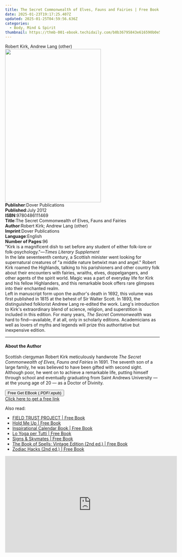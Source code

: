 ```yaml
---
title: The Secret Commonwealth of Elves, Fauns and Fairies | Free Book
date: 2025-01-23T19:17:25.407Z
updated: 2025-01-25T04:59:56.636Z
categories:
  - Body, Mind & Spirit
thumbnail: https://thmb-001-ebook.techidaily.com/b0b36795843e616590b0e5f3c819e98003b2b3dc248ebba8af5ed8092e4b1dc0.jpg
---
```

<main id="book-container">
  <div class="flex flex-col">
    <div class="book-brief flex-1 py-6 px-4 sm:p-6 md:py-10 md:px-8">
      <!-- brief-->
      <div class="book-brief-main">Robert Kirk, Andrew Lang (other)</div>
    </div>
    <div
      class="book-meta-info flex-1 grid gap-4 col-start-1 col-end-3 row-start-1 sm:mb-6 sm:grid-cols-4 lg:gap-6 lg:col-start-2 lg:row-end-6 lg:row-span-6 lg:mb-0"
    >
      <div
        class="book-meta-info-left place-content-center mt-4 p-4 text-sm leading-6 col-start-2 col-span-2 dark:text-slate-400"
      >
        <img
          class="w-full h-500 object-cover rounded-lg sm:h-255 sm:col-span-2 lg:col-span-full"
          src="https://img-001-ebook.techidaily.com/c8900bc00adbd76b7a07fd0d61ba66d7be14517e2b3194997941291fef458bea.jpg"
          alt=""
          width="312"
          height="500"
        />
      </div>
      <div
        class="book-meta-info-right mt-2 col-start-1 row-start-2 col-span-3 self-center"
      >
        <!-- meta data  -->
        <div class="flex flex-col px-4 md:px-8">
          <div class="flex-1">
            <strong>Publisher</strong>:<span class="px-2"
              >Dover Publications</span
            >
          </div>
          <div class="flex-1">
            <strong>Published</strong>:<span class="px-2">July 2012</span>
          </div>
          <div class="flex-1">
            <strong>ISBN</strong>:<span class="px-2">9780486111469</span>
          </div>
          <div class="flex-1">
            <strong>Title</strong>:<span class="px-2"
              >The Secret Commonwealth of Elves, Fauns and Fairies</span
            >
          </div>
          <div class="flex-1">
            <strong>Author</strong>:<span class="px-2"
              >Robert Kirk; Andrew Lang (other)</span
            >
          </div>
          <div class="flex-1">
            <strong>Imprint</strong>:<span class="px-2"
              >Dover Publications</span
            >
          </div>
          <div class="flex-1">
            <strong>Language</strong>:<span class="px-2">English</span>
          </div>
          <div class="flex-1">
            <strong>Number of Pages</strong>:<span class="px-2">96</span>
          </div>
        </div>
      </div>
    </div>
    <div class="book-description flex-1 py-6 px-4 sm:p-6 md:py-10 md:px-8">
      <div class="book-description-main">
        <div accordion-content="" id="description">
          "Kirk is a magnificent dish to set before any student of either
          folk-lore or folk-psychology."—<i>Times Literary Supplement<br /></i
          >In the late seventeenth century, a Scottish minister went looking for
          supernatural creatures of "a middle nature betwixt man and angel."
          Robert Kirk roamed the Highlands, talking to his parishioners and
          other country folk about their encounters with fairies, wraiths,
          elves, doppelgangers, and other agents of the spirit world. Magic was
          a part of everyday life for Kirk and his fellow Highlanders, and this
          remarkable book offers rare glimpses into their enchanted realm.<br />Left
          in manuscript form upon the author's death in 1692, this volume was
          first published in 1815 at the behest of Sir Walter Scott. In 1893,
          the distinguished folklorist Andrew Lang re-edited the work. Lang's
          introduction to Kirk's extraordinary blend of science, religion, and
          superstition is included in this edition. For many years,
          <i>The Secret Commonwealth</i> was hard to find—available, if at all,
          only in scholarly editions. Academicians as well as lovers of myths
          and legends will prize this authoritative but inexpensive edition.
        </div>
        <div class="accordion-fader"></div>
      </div>
    </div>
    <div class="book-excerpts flex-1 py-6 px-4 sm:p-6 md:py-10 md:px-8">
      <!-- excerpts-->
      <div class="book-excerpts-main">
        <hr />
        <h4 class="placeholder placeholder-heading">
          <span>About the Author</span>
        </h4>
        <p>
          Scottish clergyman Robert Kirk meticulously handwrote
          <i>The Secret Commonwealth of Elves, Fauns and Fairies</i> in 1691.
          The seventh son of a large family, he was believed to have been gifted
          with second sight. Although poor, he went on to achieve a remarkable
          life, putting himself through school and eventually graduating from
          Saint Andrews University — at the young age of 20 — as a Doctor of
          Divinity.
        </p>
      </div>
    </div>
    <div
      class="book-about-author flex-1 py-6 px-4 sm:p-6 md:py-10 md:px-8"
    ></div>
    <div class="book-free-get flex-1 py-6 px-4 sm:p-6 md:py-10 md:px-8">
      <button
        id="btn-free-get"
        class="bg-blue-500 hover:bg-blue-700 text-white font-bold py-2 px-4 rounded"
      >
        Free Get EBook (.PDF/.epub)
      </button>
      <div id="countdown-display" class="px-2 text-lg mt-2"></div>
      <a
        id="free-link"
        class="hidden bg-blue-500 hover:bg-blue-700 text-white font-bold py-2 px-4 rounded"
        href="https://www.ebooks.com/en-us/book/96421740/the-secret-commonwealth-of-elves-fauns-and-fairies/robert-kirk/"
        target="_blank"
        >Click here to get a free link</a
      >
    </div>
    <script>
      let countdownTime = 0;
      let countdownInterval = null;
      document
        .getElementById('btn-free-get')
        .addEventListener('click', startCountdown);
      function startCountdown() {
        countdownTime = new Date().getTime() + 60000 * 3;
        countdownInterval = setInterval(updateCountdown, 1000);
        document.getElementById('btn-free-get').disabled = true;
        document
          .getElementById('btn-free-get')
          .classList.add('bg-gray-500', 'cursor-not-allowed');
      }
      function updateCountdown() {
        let currentTime = new Date().getTime();
        let timeLeft = countdownTime - currentTime;
        let secondsLeft = Math.floor(timeLeft / 1000);
        document.getElementById('countdown-display').innerHTML =
          `Remaining time: ${secondsLeft} seconds.`;
        if (secondsLeft <= 0) {
          clearInterval(countdownInterval);
          document.getElementById('btn-free-get').classList.add('hidden');
          document.getElementById('free-link').classList.remove('hidden');
          document.getElementById('countdown-display').innerHTML = '';
        }
      }
    </script>
  </div>
</main>

<ins class="adsbygoogle"
      style="display:block"
      data-ad-client="ca-pub-7571918770474297"
      data-ad-slot="8358498916"
      data-ad-format="auto"
      data-full-width-responsive="true"></ins>
    

<span class="atpl-alsoreadstyle">Also read:</span>
<div><ul>
<li><a href="https://novels-ebooks.techidaily.com/210532594-9780979510120-field-trust-project/"><u>FIELD TRUST PROJECT | Free Book</u></a></li>
<li><a href="https://novels-ebooks.techidaily.com/210532566-9781952828171-hold-me-up/"><u>Hold Me Up | Free Book</u></a></li>
<li><a href="https://novels-ebooks.techidaily.com/210532549-9781989531358-inspirational-calendar-book/"><u>Inspirational Calendar Book | Free Book</u></a></li>
<li><a href="https://novels-ebooks.techidaily.com/210532683-9780645073294-lo-yoga-per-tutti/"><u>Lo Yoga per Tutti | Free Book</u></a></li>
<li><a href="https://novels-ebooks.techidaily.com/210532939-9780762478040-signs-skymates/"><u>Signs & Skymates | Free Book</u></a></li>
<li><a href="https://novels-ebooks.techidaily.com/210531987-9781438092959-the-book-of-spells-vintage-edition-2nd-ed/"><u>The Book of Spells: Vintage Edition (2nd ed.) | Free Book</u></a></li>
<li><a href="https://novels-ebooks.techidaily.com/210532520-9798985607109-zodiac-hacks-2nd-ed/"><u>Zodiac Hacks (2nd ed.) | Free Book</u></a></li>
</ul></div>

<!-- affiliate ads begin -->
<iframe width="560" height="315" src="https://www.youtube.com/embed/kZVDkvMZvP4?si=xAugrCf-Ud6EMMpm" title="YouTube video player" frameborder="0" allow="accelerometer; autoplay; clipboard-write; encrypted-media; gyroscope; picture-in-picture; web-share" referrerpolicy="strict-origin-when-cross-origin" allowfullscreen></iframe>
<!-- affiliate ads end -->

